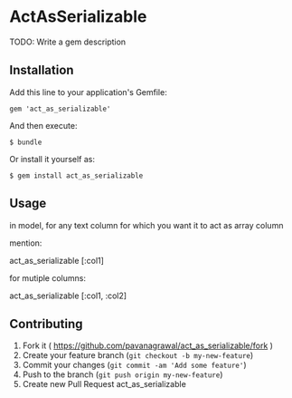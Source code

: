 # ActAsSerializable

TODO: Write a gem description

## Installation

Add this line to your application's Gemfile:

    gem 'act_as_serializable'

And then execute:

    $ bundle

Or install it yourself as:

    $ gem install act_as_serializable

## Usage

in model, for any text column for which you want it to act as array column

mention:

act_as_serializable [:col1]

for mutiple columns:

act_as_serializable [:col1, :col2]


## Contributing

1. Fork it ( https://github.com/pavanagrawal/act_as_serializable/fork )
2. Create your feature branch (`git checkout -b my-new-feature`)
3. Commit your changes (`git commit -am 'Add some feature'`)
4. Push to the branch (`git push origin my-new-feature`)
5. Create new Pull Request
act_as_serializable
